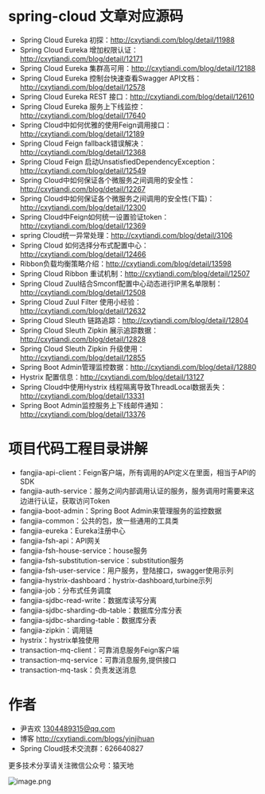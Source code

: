 # spring-cloud 文章对应源码

- Spring Cloud Eureka 初探：http://cxytiandi.com/blog/detail/11988
- Spring Cloud Eureka 增加权限认证：http://cxytiandi.com/blog/detail/12171
- Spring Cloud Eureka 集群高可用：http://cxytiandi.com/blog/detail/12188
- Spring Cloud Eureka 控制台快速查看Swagger API文档：http://cxytiandi.com/blog/detail/12578
- Spring Cloud Eureka REST 接口：http://cxytiandi.com/blog/detail/12610
- Spring Cloud Eureka 服务上下线监控：http://cxytiandi.com/blog/detail/17640
- Spring Cloud中如何优雅的使用Feign调用接口：http://cxytiandi.com/blog/detail/12189
- Spring Cloud Feign fallback错误解决：http://cxytiandi.com/blog/detail/12368
- Spring Cloud Feign 启动UnsatisfiedDependencyException：http://cxytiandi.com/blog/detail/12549
- Spring Cloud中如何保证各个微服务之间调用的安全性： http://cxytiandi.com/blog/detail/12267
- Spring Cloud中如何保证各个微服务之间调用的安全性(下篇)：http://cxytiandi.com/blog/detail/12300
- Spring Cloud中Feign如何统一设置验证token：http://cxytiandi.com/blog/detail/12369
- spring Cloud统一异常处理：http://cxytiandi.com/blog/detail/3106
- Spring Cloud 如何选择分布式配置中心：http://cxytiandi.com/blog/detail/12466
- Ribbon负载均衡策略介绍：http://cxytiandi.com/blog/detail/13598
- Spring Cloud Ribbon 重试机制：http://cxytiandi.com/blog/detail/12507
- Spring Cloud Zuul结合Smconf配置中心动态进行IP黑名单限制：http://cxytiandi.com/blog/detail/12508
- Spring Cloud Zuul Filter 使用小经验：http://cxytiandi.com/blog/detail/12632
- Spring Cloud Sleuth 链路追踪：http://cxytiandi.com/blog/detail/12804
- Spring Cloud Sleuth Zipkin 展示追踪数据：http://cxytiandi.com/blog/detail/12828
- Spring Cloud Sleuth Zipkin 升级使用：http://cxytiandi.com/blog/detail/12855
- Spring Boot Admin管理监控数据：http://cxytiandi.com/blog/detail/12880
- Hystrix 配置信息：http://cxytiandi.com/blog/detail/13127
- Spring Cloud中使用Hystrix 线程隔离导致ThreadLocal数据丢失：http://cxytiandi.com/blog/detail/13331
- Spring Boot Admin监控服务上下线邮件通知：http://cxytiandi.com/blog/detail/13376


# 项目代码工程目录讲解
- fangjia-api-client：Feign客户端，所有调用的API定义在里面，相当于API的SDK
- fangjia-auth-service：服务之间内部调用认证的服务，服务调用时需要来这边进行认证，获取访问Token
- fangjia-boot-admin：Spring Boot Admin来管理服务的监控数据
- fangjia-common：公共的包，放一些通用的工具类
- fangjia-eureka：Eureka注册中心
- fangjia-fsh-api：API网关
- fangjia-fsh-house-service：house服务
- fangjia-fsh-substitution-service：substitution服务
- fangjia-fsh-user-service：用户服务，登陆接口，swagger使用示列
- fangjia-hystrix-dashboard：hystrix-dashboard,turbine示列
- fangjia-job：分布式任务调度
- fangjia-sjdbc-read-write：数据库读写分离
- fangjia-sjdbc-sharding-db-table：数据库分库分表
- fangjia-sjdbc-sharding-table：数据库分表
- fangjia-zipkin：调用链
- hystrix：hystrix单独使用
- transaction-mq-client：可靠消息服务Feign客户端
- transaction-mq-service：可靠消息服务,提供接口
- transaction-mq-task：负责发送消息

# 作者
- 尹吉欢 1304489315@qq.com
- 博客 http://cxytiandi.com/blogs/yinjihuan
- Spring Cloud技术交流群：626640827

更多技术分享请关注微信公众号：猿天地

![image.png](http://upload-images.jianshu.io/upload_images/2685774-da01a73d0cfc3f35.png?imageMogr2/auto-orient/strip%7CimageView2/2/w/1240)

